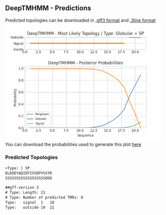 ## DeepTMHMM - Predictions
Predicted topologies can be downloaded in [.gff3 format](TMRs.gff3) and [.3line format](predicted_topologies.3line)
![picture](plot.png)
You can download the probabilities used to generate this plot [here](Type:_probs.csv)
### Predicted Topologies
```
>Type: | SP
DLKDEYAQIDFIVSDPVVSYR
SSSSSSSSSSSSSSSSSSOOO

```


```
##gff-version 3
# Type: Length: 21
# Type: Number of predicted TMRs: 0
Type:	signal	1	18				
Type:	outside	19	21				

```
